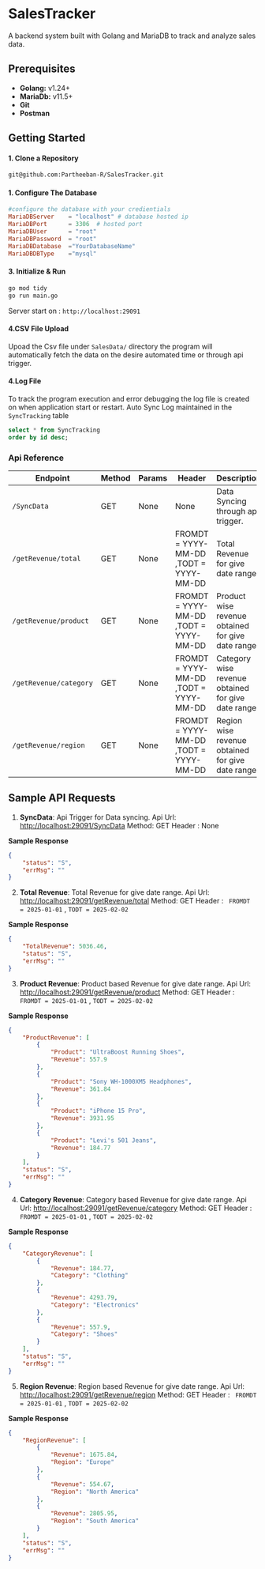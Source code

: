 # SalesTracker
A backend system built with Golang and MariaDB to track and analyze sales data. 

## Prerequisites 

- **Golang:** v1.24+
- **MariaDb:** v11.5+
- **Git**
- **Postman**

## Getting Started

#### 1. Clone a Repository

```bash
git@github.com:Partheeban-R/SalesTracker.git
```

#### 1. Configure The Database

```toml
#configure the database with your credientials
MariaDBServer    = "localhost" # database hosted ip
MariaDBPort      = 3306  # hosted port
MariaDBUser      = "root"
MariaDBPassword  = "root"
MariaDBDatabase  ="YourDatabaseName"
MariaDBDBType    ="mysql"
```


#### 3. Initialize & Run

```bash
go mod tidy
go run main.go
```

Server start on : `http://localhost:29091`

#### 4.CSV File Upload

Upoad the Csv file under `SalesData/` directory the program will automatically fetch the data on the desire automated time or through api trigger.

#### 4.Log File

To track the program execution and error debugging the log file is created on when application start or restart.
Auto Sync Log maintained in the `SyncTracking` table 
```sql
select * from SyncTracking 
order by id desc;
```


### Api Reference

| Endpoint                         | Method | Params                        |  Header                                   | Description                                                      
|----------------------------------|--------|-------------------------------|-------------------------------------------|-------------------------------------------                       
| `/SyncData`                      | GET    | None                          |   None                                    | Data Syncing through api trigger.                                  
| `/getRevenue/total`              | GET    | None                          |   FROMDT = YYYY-MM-DD ,TODT = YYYY-MM-DD  | Total Revenue for give date range.                                                
| `/getRevenue/product`            | GET    | None                          |   FROMDT = YYYY-MM-DD ,TODT = YYYY-MM-DD  | Product wise revenue obtained for give date range.                                            
| `/getRevenue/category`           | GET    | None                          |   FROMDT = YYYY-MM-DD ,TODT = YYYY-MM-DD  | Category wise revenue obtained for give date range.                                                
| `/getRevenue/region`             | GET    | None                          |   FROMDT = YYYY-MM-DD ,TODT = YYYY-MM-DD  | Region wise revenue obtained for give date range.                                                


## Sample API Requests 
1. **SyncData**: Api Trigger for Data syncing. 
Api Url: <http://localhost:29091/SyncData>
Method: GET
Header : None

**Sample Response** 
```json
{
    "status": "S",
    "errMsg": ""
}
```
2. **Total Revenue**: Total Revenue for give date range. 
Api Url: <http://localhost:29091/getRevenue/total>
Method: GET
Header : ` FROMDT = 2025-01-01` , `TODT = 2025-02-02`

**Sample Response** 
```json
{
    "TotalRevenue": 5036.46,
    "status": "S",
    "errMsg": ""
}
```
3. **Product Revenue**: Product based Revenue for give date range. 
Api Url: <http://localhost:29091/getRevenue/product>
Method: GET
Header : ` FROMDT = 2025-01-01` , `TODT = 2025-02-02`

**Sample Response** 
```json
{
    "ProductRevenue": [
        {
            "Product": "UltraBoost Running Shoes",
            "Revenue": 557.9
        },
        {
            "Product": "Sony WH-1000XM5 Headphones",
            "Revenue": 361.84
        },
        {
            "Product": "iPhone 15 Pro",
            "Revenue": 3931.95
        },
        {
            "Product": "Levi's 501 Jeans",
            "Revenue": 184.77
        }
    ],
    "status": "S",
    "errMsg": ""
}
```
4. **Category Revenue**: Category based Revenue for give date range. 
Api Url: <http://localhost:29091/getRevenue/category>
Method: GET
Header : ` FROMDT = 2025-01-01` , `TODT = 2025-02-02`

**Sample Response** 
```json
{
    "CategoryRevenue": [
        {
            "Revenue": 184.77,
            "Category": "Clothing"
        },
        {
            "Revenue": 4293.79,
            "Category": "Electronics"
        },
        {
            "Revenue": 557.9,
            "Category": "Shoes"
        }
    ],
    "status": "S",
    "errMsg": ""
}
```
5. **Region Revenue**: Region based Revenue for give date range. 
Api Url: <http://localhost:29091/getRevenue/region>
Method: GET
Header : ` FROMDT = 2025-01-01` , `TODT = 2025-02-02`

**Sample Response** 
```json
{
    "RegionRevenue": [
        {
            "Revenue": 1675.84,
            "Region": "Europe"
        },
        {
            "Revenue": 554.67,
            "Region": "North America"
        },
        {
            "Revenue": 2805.95,
            "Region": "South America"
        }
    ],
    "status": "S",
    "errMsg": ""
}
```

